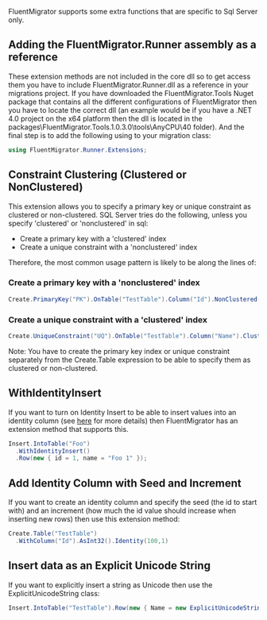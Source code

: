 FluentMigrator supports some extra functions that are specific to Sql Server only. 

## Adding the FluentMigrator.Runner assembly as a reference

These extension methods are not included in the core dll so to get access them you have to include FluentMigrator.Runner.dll as a reference in your migrations project. If you have downloaded the FluentMigrator.Tools Nuget package that contains all the different configurations of FluentMigrator then you have to locate the correct dll (an example would be if you have a .NET 4.0 project on the x64 platform then the dll is located in the packages\FluentMigrator.Tools.1.0.3.0\tools\AnyCPU\40 folder). And the final step is to add the following using to your migration class:
```cs
using FluentMigrator.Runner.Extensions;
```
## Constraint Clustering (Clustered or NonClustered)

This extension allows you to specify a primary key or unique constraint as clustered or non-clustered.
SQL Server tries do the following, unless you specify 'clustered' or 'nonclustered' in sql:
* Create a primary key with a 'clustered' index
* Create a unique constraint with a 'nonclustered' index

Therefore, the most common usage pattern is likely to be along the lines of:

### Create a primary key with a 'nonclustered' index
```cs
Create.PrimaryKey("PK").OnTable("TestTable").Column("Id").NonClustered();
```
### Create a unique constraint with a 'clustered' index
```cs
Create.UniqueConstraint("UQ").OnTable("TestTable").Column("Name").Clustered();
```
Note: You have to create the primary key index or unique constraint separately from the Create.Table expression to be able to specify them as clustered or non-clustered.

## WithIdentityInsert

If you want to turn on Identity Insert to be able to insert values into an identity column (see [here](http://msdn.microsoft.com/en-us/library/ms188059.aspx) for more details) then FluentMigrator has an extension method that supports this.
```cs
Insert.IntoTable("Foo")
  .WithIdentityInsert()
  .Row(new { id = 1, name = "Foo 1" });
```
## Add Identity Column with Seed and Increment

If you want to create an identity column and specify the seed (the id to start with) and an increment (how much the id value should increase when inserting new rows) then use this extension method:
```cs
Create.Table("TestTable")
  .WithColumn("Id").AsInt32().Identity(100,1)
```
## Insert data as an Explicit Unicode String

If you want to explicitly insert a string as Unicode then use the ExplicitUnicodeString class:
```cs
Insert.IntoTable("TestTable").Row(new { Name = new ExplicitUnicodeString("T平仮名") });
```